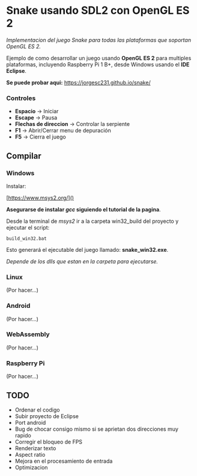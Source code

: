 Snake usando SDL2 con OpenGL ES 2
=======================================================

*Implementacion del juego Snake para todas las plataformas que soportan OpenGL ES 2.*

Ejemplo de como desarrollar un juego usando **OpenGL ES 2** para multiples plataformas, incluyendo Raspberry Pi 1 B+, desde Windows usando el **IDE Eclipse**.


**Se puede probar aqui:** <https://jorgesc231.github.io/snake/>

### Controles

- **Espacio** -> Iniciar
- **Escape** -> Pausa
- **Flechas de direccion** -> Controlar la serpiente
- **F1** -> Abrir/Cerrar menu de depuración
- **F5** -> Cierra el juego


## Compilar

### Windows

Instalar:

[https://www.msys2.org/]()


**Asegurarse de instalar *gcc* siguiendo el tutorial de la pagina**.

Desde la terminal de *msys2* ir a la carpeta win32_build del proyecto y ejecutar el script:

```
build_win32.bat
```

Esto generará el ejecutable del juego llamado: **snake_win32.exe**.

*Depende de los dlls que estan en la carpeta para ejecutarse.*



### Linux

(Por hacer...)

### Android

(Por hacer...)

### WebAssembly

(Por hacer...)

### Raspberry Pi

(Por hacer...)


## TODO

- Ordenar el codigo
- Subir proyecto de Eclipse
- Port android
- Bug de chocar consigo mismo si se aprietan dos direcciones muy rapido
- Corregir el bloqueo de FPS
- Renderizar texto
- Aspect ratio
- Mejora en el procesamiento de entrada
- Optimizacion